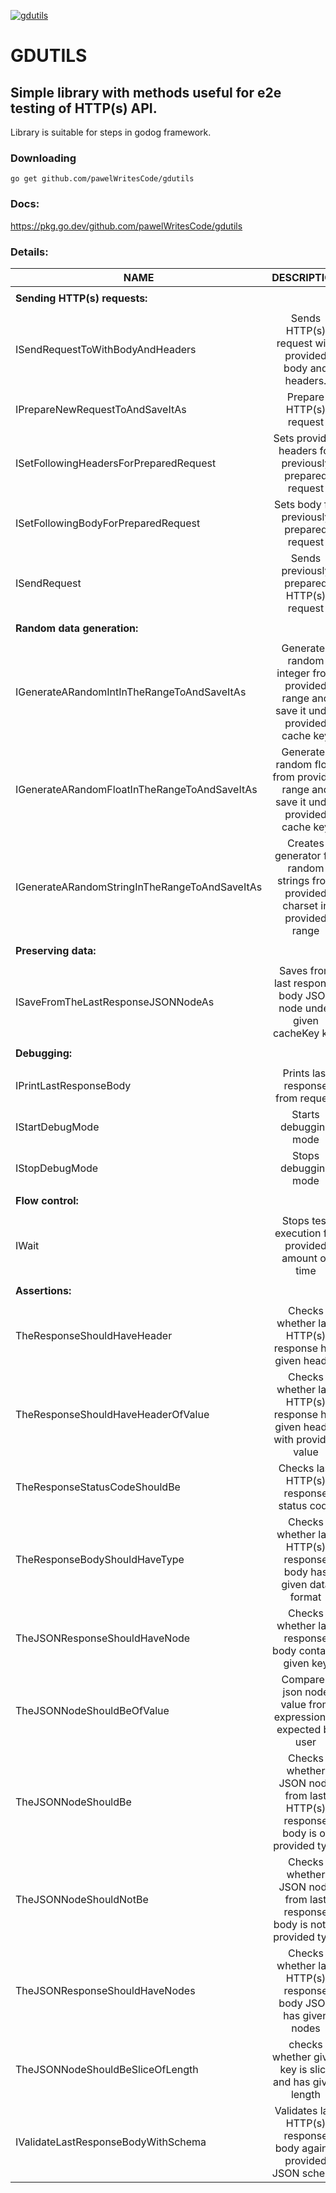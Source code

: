 [![gdutils](https://github.com/pawelWritesCode/gdutils/workflows/gdutils/badge.svg)](https://github.com/pawelWritesCode/gdutils/actions)

# GDUTILS

## Simple library with methods useful for e2e testing of HTTP(s) API.

Library is suitable for steps in godog framework.

### Downloading

`go get github.com/pawelWritesCode/gdutils`

### Docs:

https://pkg.go.dev/github.com/pawelWritesCode/gdutils

### Details:

| NAME                             |      DESCRIPTION                                       |
|----------------------------------|:------------------------------------------------------:|
| | |
|  **Sending HTTP(s) requests:**                                                                                  |
| | |
| ISendRequestToWithBodyAndHeaders |  Sends HTTP(s) request with provided body and headers. |
| IPrepareNewRequestToAndSaveItAs  |  Prepare HTTP(s) request |
| ISetFollowingHeadersForPreparedRequest  |  Sets provided headers for previously prepared request |
| ISetFollowingBodyForPreparedRequest  |  Sets body for previously prepared request |
| ISendRequest  |  Sends previously prepared HTTP(s) request |
| | |
| **Random data generation:** |
| | |
| IGenerateARandomIntInTheRangeToAndSaveItAs | Generates random integer from provided range and save it under provided cache key |
| IGenerateARandomFloatInTheRangeToAndSaveItAs | Generates random float from provided range and save it under provided cache key |
| IGenerateARandomStringInTheRangeToAndSaveItAs | Creates generator for random strings from provided charset in provided range |
| | |
| **Preserving data:** |
| | |
| ISaveFromTheLastResponseJSONNodeAs | Saves from last response body JSON node under given cacheKey key |
| | |
| **Debugging:** |
| | |
| IPrintLastResponseBody | Prints last response from request |
| IStartDebugMode | Starts debugging mode |
| IStopDebugMode | Stops debugging mode |
| | |
| **Flow control:** |
| | |
| IWait | Stops test execution for provided amount of time |
| | |
| **Assertions:** |
| | |
| TheResponseShouldHaveHeader | Checks whether last HTTP(s) response has given header |
| TheResponseShouldHaveHeaderOfValue | Checks whether last HTTP(s) response has given header with provided value |
| TheResponseStatusCodeShouldBe | Checks last HTTP(s) response status code |
| TheResponseBodyShouldHaveType | Checks whether last HTTP(s) response body has given data format |
| TheJSONResponseShouldHaveNode | Checks whether last response body contains given key |
| TheJSONNodeShouldBeOfValue | Compares json node value from expression to expected by user |
| TheJSONNodeShouldBe | Checks whether JSON node from last HTTP(s) response body is of provided type |
| TheJSONNodeShouldNotBe | Checks whether JSON node from last response body is not of provided type |
| TheJSONResponseShouldHaveNodes | Checks whether last HTTP(s) response body JSON has given nodes |
| TheJSONNodeShouldBeSliceOfLength | checks whether given key is slice and has given length |
| IValidateLastResponseBodyWithSchema | Validates last HTTP(s) response body against provided JSON schema |
